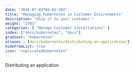 ```yaml
---
date: "2016-07-03T04:02:20Z"
title: "Managing Kubernetes in Customer Environments"
description: "Ship it to your customer."
weight: "2701"
categories: [ "Manage Customer Installations" ]
index: ["docs/kubernetes", "docs"]
gradient: "kubernetes"
aliases : [docs/kubernetes/distributing-an-application/]
hideFromList: true
icon: "replicatedKubernetes"
---
```


Distributing an application